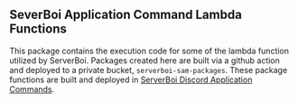 ## SeverBoi Application Command Lambda Functions

This package contains the execution code for some of the lambda function utilized by ServerBoi. Packages created here are built via a github action and deployed to a private bucket, `serverboi-sam-packages`. These package functions are built and deployed in [ServerBoi Discord Application Commands](https://github.com/ServerBoiOrg/ServerBoi-Discord-Application-Commands).